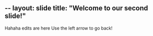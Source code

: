 --
layout: slide
title: "Welcome to our second slide!"
---
Hahaha edits are here
Use the left arrow to go back!

